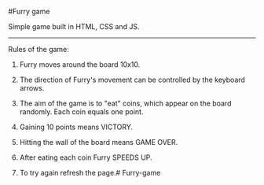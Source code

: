 #Furry game

Simple game built in HTML, CSS and JS.

----------------------------------------

Rules of the game:

1) Furry moves around the board 10x10.

2) The direction of Furry's movement can be controlled by the keyboard arrows.

3) The aim of the game is to "eat" coins, which appear on the board randomly. Each coin equals one point.

4) Gaining 10 points means VICTORY.

5) Hitting the wall of the board means GAME OVER.

6) After eating each coin Furry SPEEDS UP.

7) To try again refresh the page.# Furry-game
